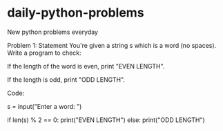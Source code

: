 # daily-python-problems
New python problems everyday

Problem  1: Statement
You're given a string s which is a word (no spaces). Write a program to check:

If the length of the word is even, print "EVEN LENGTH".

If the length is odd, print "ODD LENGTH".

Code:

s = input("Enter a word: ")

if len(s) % 2 == 0:
    print("EVEN LENGTH")
else:
    print("ODD LENGTH")

